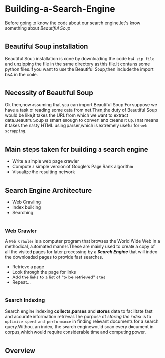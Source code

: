 # <h1>Building-a-Search-Engine</h1>
Before going to know the code about our search engine,let's know something about *Beautiful Soup*
# <h2>Beautiful Soup installation</h2>
Beautiful Soup installation is done by downloading the code `bs4 zip file` and unzipping the file in the same directory as this file.It contains some python files.If you want to use the Beautiful Soup,then include the import bs4 in the code.
# <h2>Necessity of Beautiful Soup </h2>
Ok then,now assuming that you can import Beautiful Soup!For suppose we have a task of reading some data from net.Then,the duty of Beautiful Soup would be like,it takes the URL from which we want to extract data.BeautifulSoup is smart enough to convert and cleans it up.That means it takes the nasty HTML using parser,which is extremely useful for `web scrapping`.
# <h2>Main steps taken for building a search engine</h2>
- Write a simple web page crawler
- Compute a simple version of Google's Page Rank algorithm
- Visualize the resulting network
# <h2>Search Engine Architecture</h2>
* Web Crawling
* Index building
* Searching
# <h3>Web Crawler</h3>
A `Web Crawler` is a computer program that browses the World Wide Web in a methodical, automated manner.These are mainly used to create a copy of all the visited pages for later processing by a ***Search Engine*** that will index the downloaded pages to provide fast searches.
* Retrieve a page
* Look through the page for links
* Add the links to a list of "to be retrieved" sites
* Repeat...
# <h3>Search Indexing</h3>
Search engine indexing **collects,parses** and **stores** data to facilitate fast and accurate information retrieval.The purpose of *storing the index* is to `optimize speed and performance` in finding relevant documents for a search query.Without an index, the search enginewould scan every document in corpus,which would require considerable time and computing power.
# <h2>Overview</h2>
